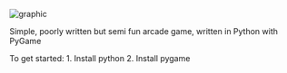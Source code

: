 ![graphic](https://user-images.githubusercontent.com/119834037/212317412-42b3c5b4-9509-4c4a-9f4d-bb221923e88e.png)

Simple, poorly written but semi fun arcade game, written in Python with PyGame

To get started:
        1. Install python
        2. Install pygame

        

